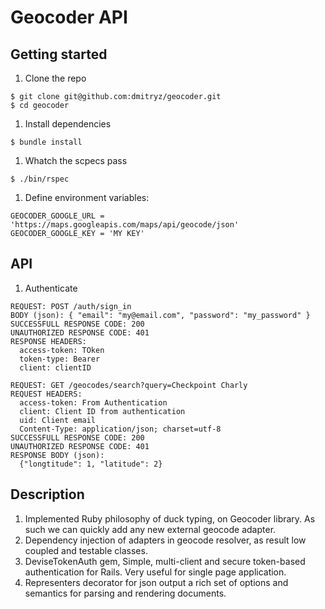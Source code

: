 # Geocoder API

## Getting started

1. Clone the repo
  ```
  $ git clone git@github.com:dmitryz/geocoder.git
  $ cd geocoder
  ```
1. Install dependencies
  ```
  $ bundle install
  ```
1. Whatch the scpecs pass
  ```
  $ ./bin/rspec
  ```
1. Define environment variables:
  ```
  GEOCODER_GOOGLE_URL = 'https://maps.googleapis.com/maps/api/geocode/json'
  GEOCODER_GOOGLE_KEY = 'MY KEY'
  ```

## API

1. Authenticate
  ```
  REQUEST: POST /auth/sign_in
  BODY (json): { "email": "my@email.com", "password": "my_password" }
  SUCCESSFULL RESPONSE CODE: 200
  UNAUTHORIZED RESPONSE CODE: 401
  RESPONSE HEADERS:
    access-token: TOken
    token-type: Bearer
    client: clientID

  REQUEST: GET /geocodes/search?query=Checkpoint Charly
  REQUEST HEADERS:
    access-token: From Authentication
    client: Client ID from authentication
    uid: Client email
    Content-Type: application/json; charset=utf-8
  SUCCESSFULL RESPONSE CODE: 200
  UNAUTHORIZED RESPONSE CODE: 401
  RESPONSE BODY (json):
    {"longtitude": 1, "latitude": 2}
  ```

## Description

1. Implemented Ruby philosophy of duck typing, on Geocoder library.
As such we can quickly add any new external geocode adapter.
1. Dependency injection of adapters in geocode resolver, as result low coupled and testable classes.
1. DeviseTokenAuth gem, Simple, multi-client and secure token-based authentication for Rails. Very useful for single page application.
1. Representers decorator for json output a rich set of options and semantics for parsing and rendering documents.

